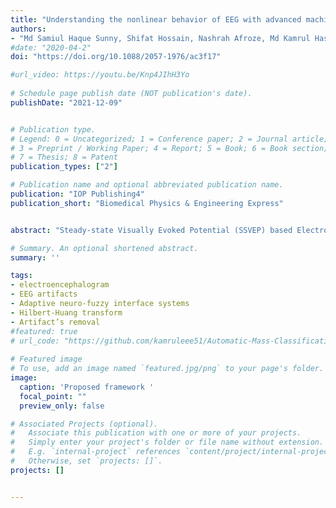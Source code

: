 ```yaml
---
title: "Understanding the nonlinear behavior of EEG with advanced machine learning in artifact elimination"
authors:
- "Md Samiul Haque Sunny, Shifat Hossain, Nashrah Afroze, Md Kamrul Hasan, Eklas Hossain, Mohammad H Rahman"
#date: "2020-04-2"
doi: "https://doi.org/10.1088/2057-1976/ac3f17"

#url_video: https://youtu.be/Knp4JIhH3Yo
  
# Schedule page publish date (NOT publication's date).
publishDate: "2021-12-09"


# Publication type.
# Legend: 0 = Uncategorized; 1 = Conference paper; 2 = Journal article;
# 3 = Preprint / Working Paper; 4 = Report; 5 = Book; 6 = Book section;
# 7 = Thesis; 8 = Patent
publication_types: ["2"]

# Publication name and optional abbreviated publication name.
publication: "IOP Publishing4"
publication_short: "Biomedical Physics & Engineering Express"


abstract: "Steady-state Visually Evoked Potential (SSVEP) based Electroencephalogram (EEG) signal is utilized in brain-computer interface paradigms, diagnosis of brain diseases, and measurement of the cognitive status of the human brain. However, various artifacts such as the Electrocardiogram (ECG), Electrooculogram (EOG), and Electromyogram (EMG) are present in the raw EEG signal, which adversely affect the EEG-based appliances. In this research, Adaptive Neuro-fuzzy Interface Systems (ANFIS) and Hilbert-Huang Transform (HHT) are primarily employed to remove the artifacts from EEG signals. This work proposes Adaptive Noise Cancellation (ANC) and ANFIS based methods for canceling EEG artifacts. A mathematical model of EEG with the aforementioned artifacts is determined to accomplish the research goal, and then those artifacts are eliminated based on their mathematical characteristics. ANC, ANFIS, and HHT algorithms are simulated on the MATLAB platform, and their performances are also justified by various error estimation criteria using hardware implementation."

# Summary. An optional shortened abstract.
summary: ''

tags:
- electroencephalogram
- EEG artifacts
- Adaptive neuro-fuzzy interface systems
- Hilbert-Huang transform
- Artifact’s removal
#featured: true
# url_code: "https://github.com/kamruleee51/Automatic-Mass-Classification-in-Breast"
  
# Featured image
# To use, add an image named `featured.jpg/png` to your page's folder.
image:
  caption: 'Proposed framework '
  focal_point: ""
  preview_only: false

# Associated Projects (optional).
#   Associate this publication with one or more of your projects.
#   Simply enter your project's folder or file name without extension.
#   E.g. `internal-project` references `content/project/internal-project/index.md`.
#   Otherwise, set `projects: []`.
projects: []


---
```

